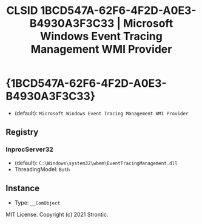 ﻿---
title: "CLSID 1BCD547A-62F6-4F2D-A0E3-B4930A3F3C33 | Microsoft Windows Event Tracing Management WMI Provider"
excerpt: What is COM-Object CLSID 1BCD547A-62F6-4F2D-A0E3-B4930A3F3C33?
---

# {1BCD547A-62F6-4F2D-A0E3-B4930A3F3C33}

* (default): `Microsoft Windows Event Tracing Management WMI Provider`

## Registry


### InprocServer32

* (default): `C:\Windows\system32\wbem\EventTracingManagement.dll`
* ThreadingModel: `Both`

## Instance

* Type: `__ComObject`

MIT License. Copyright (c) 2021 Strontic.



